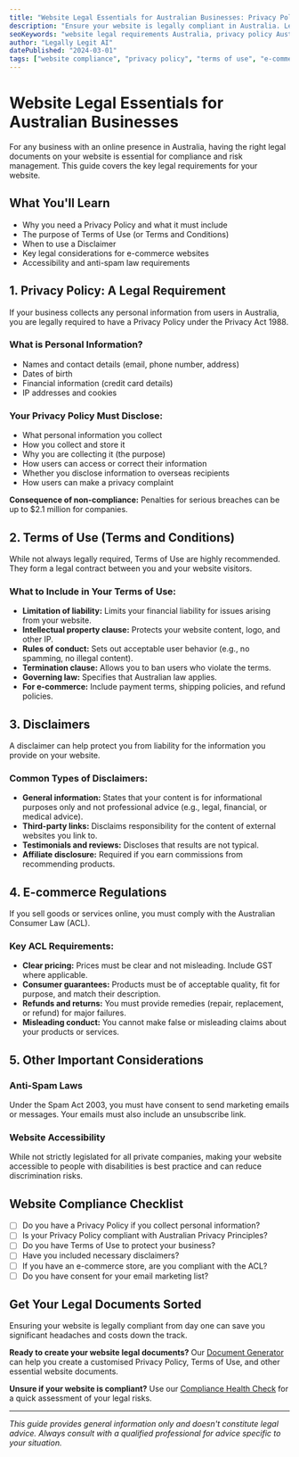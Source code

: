 ```yaml
---
title: "Website Legal Essentials for Australian Businesses: Privacy Policy & Terms"
description: "Ensure your website is legally compliant in Australia. Learn about privacy policies, terms of use, disclaimers, and e-commerce regulations."
seoKeywords: "website legal requirements Australia, privacy policy Australia, terms of use, website disclaimer, e-commerce law"
author: "Legally Legit AI"
datePublished: "2024-03-01"
tags: ["website compliance", "privacy policy", "terms of use", "e-commerce", "legal documents"]
---
```


# Website Legal Essentials for Australian Businesses

For any business with an online presence in Australia, having the right legal documents on your website is essential for compliance and risk management. This guide covers the key legal requirements for your website.

## What You'll Learn

- Why you need a Privacy Policy and what it must include
- The purpose of Terms of Use (or Terms and Conditions)
- When to use a Disclaimer
- Key legal considerations for e-commerce websites
- Accessibility and anti-spam law requirements

## 1. Privacy Policy: A Legal Requirement

If your business collects any personal information from users in Australia, you are legally required to have a Privacy Policy under the Privacy Act 1988.

### What is Personal Information?
- Names and contact details (email, phone number, address)
- Dates of birth
- Financial information (credit card details)
- IP addresses and cookies

### Your Privacy Policy Must Disclose:
- What personal information you collect
- How you collect and store it
- Why you are collecting it (the purpose)
- How users can access or correct their information
- Whether you disclose information to overseas recipients
- How users can make a privacy complaint

**Consequence of non-compliance:** Penalties for serious breaches can be up to $2.1 million for companies.

## 2. Terms of Use (Terms and Conditions)

While not always legally required, Terms of Use are highly recommended. They form a legal contract between you and your website visitors.

### What to Include in Your Terms of Use:
- **Limitation of liability:** Limits your financial liability for issues arising from your website.
- **Intellectual property clause:** Protects your website content, logo, and other IP.
- **Rules of conduct:** Sets out acceptable user behavior (e.g., no spamming, no illegal content).
- **Termination clause:** Allows you to ban users who violate the terms.
- **Governing law:** Specifies that Australian law applies.
- **For e-commerce:** Include payment terms, shipping policies, and refund policies.

## 3. Disclaimers

A disclaimer can help protect you from liability for the information you provide on your website.

### Common Types of Disclaimers:
- **General information:** States that your content is for informational purposes only and not professional advice (e.g., legal, financial, or medical advice).
- **Third-party links:** Disclaims responsibility for the content of external websites you link to.
- **Testimonials and reviews:** Discloses that results are not typical.
- **Affiliate disclosure:** Required if you earn commissions from recommending products.

## 4. E-commerce Regulations

If you sell goods or services online, you must comply with the Australian Consumer Law (ACL).

### Key ACL Requirements:
- **Clear pricing:** Prices must be clear and not misleading. Include GST where applicable.
- **Consumer guarantees:** Products must be of acceptable quality, fit for purpose, and match their description.
- **Refunds and returns:** You must provide remedies (repair, replacement, or refund) for major failures.
- **Misleading conduct:** You cannot make false or misleading claims about your products or services.

## 5. Other Important Considerations

### Anti-Spam Laws
Under the Spam Act 2003, you must have consent to send marketing emails or messages. Your emails must also include an unsubscribe link.

### Website Accessibility
While not strictly legislated for all private companies, making your website accessible to people with disabilities is best practice and can reduce discrimination risks.

## Website Compliance Checklist

- [ ] Do you have a Privacy Policy if you collect personal information?
- [ ] Is your Privacy Policy compliant with Australian Privacy Principles?
- [ ] Do you have Terms of Use to protect your business?
- [ ] Have you included necessary disclaimers?
- [ ] If you have an e-commerce store, are you compliant with the ACL?
- [ ] Do you have consent for your email marketing list?

## Get Your Legal Documents Sorted

Ensuring your website is legally compliant from day one can save you significant headaches and costs down the track.

**Ready to create your website legal documents?** Our [Document Generator](/generator) can help you create a customised Privacy Policy, Terms of Use, and other essential website documents.

**Unsure if your website is compliant?** Use our [Compliance Health Check](/compliance) for a quick assessment of your legal risks.

---

*This guide provides general information only and doesn't constitute legal advice. Always consult with a qualified professional for advice specific to your situation.*

